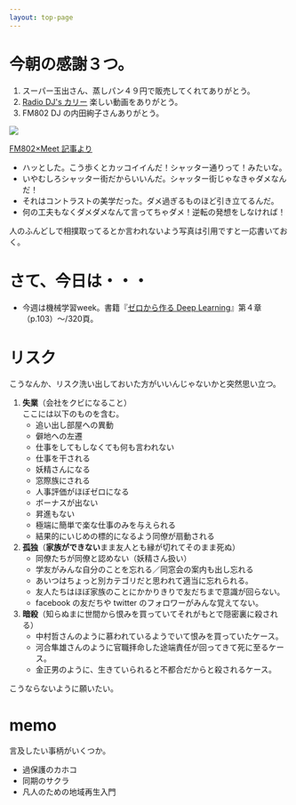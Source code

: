 ```yaml
---
layout: top-page
---
```

# 今朝の感謝３つ。

1. スーパー玉出さん、蒸しパン４９円で販売してくれてありがとう。
1. [Radio DJ's カリー](https://www.youtube.com/watch?v=3Um_xMmE8OA) 楽しい動画をありがとう。
1. FM802 DJ の内田絢子さんありがとう。

[![](https://spice.eplus.jp/images/yOorlEoPR9V61UfwpAKFRp0EGIJciTPGqSZUsEAXc1RjidEz4cIVU8q14RsCUBYT)](https://spice.eplus.jp/articles/213123)

[FM802×Meet 記事より](https://spice.eplus.jp/articles/213123)

* ハッとした。こう歩くとカッコイイんだ！シャッター通りって！みたいな。
* いやむしろシャッター街だからいいんだ。シャッター街じゃなきゃダメなんだ！
* それはコントラストの美学だった。ダメ過ぎるものほど引き立てるんだ。
* 何の工夫もなくダメダメなんて言ってちゃダメ！逆転の発想をしなければ！

人のふんどしで相撲取ってるとか言われないよう写真は引用ですと一応書いておく。

# さて、今日は・・・

* 今週は機械学習week。書籍『[ゼロから作る Deep Learning](https://amazon.jp/dp/4873117585)』第４章（p.103）〜/320頁。

# リスク

こうなんか、リスク洗い出しておいた方がいいんじゃないかと突然思い立つ。

1. **失業**（会社をクビになること）  
   ここには以下のものを含む。
      * 追い出し部屋への異動
      * 僻地への左遷
      * 仕事をしてもしなくても何も言われない
      * 仕事を干される
      * 妖精さんになる
      * 窓際族にされる
      * 人事評価がほぼゼロになる
      * ボーナスが出ない
      * 昇進もない
      * 極端に簡単で楽な仕事のみを与えられる
      * 結果的にいじめの標的になるよう同僚が扇動される
1. **孤独**（**家族ができない**まま友人とも縁が切れてそのまま死ぬ）
      * 同僚たちが同僚と認めない（妖精さん扱い）
      * 学友がみんな自分のことを忘れる／同窓会の案内も出し忘れる
      * あいつはちょっと別カテゴリだと思われて適当に忘れられる。
      * 友人たちはほぼ家族のことにかかりきりで友だちまで意識が回らない。
      * facebook の友だちや twitter のフォロワーがみんな覚えてない。
1. **暗殺**（知らぬまに世間から恨みを買っていてそれがもとで隠密裏に殺される）
      * 中村哲さんのように慕われているようでいて恨みを買っていたケース。
      * 河合隼雄さんのように官職拝命した途端責任が回ってきて死に至るケース。
      * 金正男のように、生きていられると不都合だからと殺されるケース。

こうならないように願いたい。


# memo

言及したい事柄がいくつか。

* 過保護のカホコ
* 同期のサクラ
* 凡人のための地域再生入門
